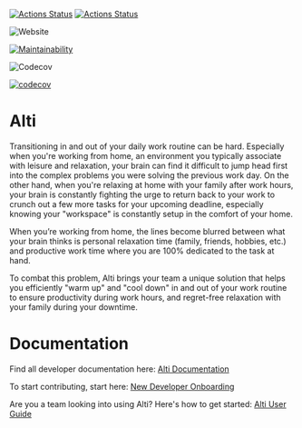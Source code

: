 [![Actions Status](https://github.com/cse112-sp20/CSE112-Alti/workflows/Build%20non-master%20branches/badge.svg)](https://github.com/cse112-sp20/CSE112-Alti/actions)
[![Actions Status](https://github.com/cse112-sp20/CSE112-Alti/workflows/Build%20and%20Deploy/badge.svg)](https://github.com/cse112-sp20/CSE112-Alti/actions)

![Website](https://img.shields.io/website?down_color=red&down_message=offline&label=Alti&logo=firebase&up_color=green&up_message=online&url=https%3A%2F%2Fus-central1-altitest-5f53d.cloudfunctions.net)

[![Maintainability](https://api.codeclimate.com/v1/badges/e27516f1060f29ef7ccb/maintainability)](https://codeclimate.com/github/cse112-sp20/CSE112-Alti/maintainability)

![Codecov](https://img.shields.io/codecov/c/github/cse112-sp20/CSE112-Alti?label=master%20codecov&logo=codecov&token=NT94ZROVG7)

[![codecov](https://codecov.io/gh/cse112-sp20/CSE112-Alti/branch/master/graph/sunburst.svg?token=NT94ZROVG7)](https://codecov.io/gh/cse112-sp20/CSE112-Alti)

# Alti

Transitioning in and out of your daily work routine can be hard. Especially when you're working from home, an environment you typically associate with leisure and relaxation, your brain can find it difficult to jump head first into the complex problems you were solving the previous work day. On the other hand, when you're relaxing at home with your family after work hours, your brain is constantly fighting the urge to return back to your work to crunch out a few more tasks for your upcoming deadline, especially knowing your "workspace" is constantly setup in the comfort of your home.

When you’re working from home, the lines become blurred between what your brain thinks is personal relaxation time (family, friends, hobbies, etc.) and productive work time where you are 100% dedicated to the task at hand.

To combat this problem, Alti brings your team a unique solution that helps you efficiently "warm up" and "cool down" in and out of your work routine to ensure productivity during work hours, and regret-free relaxation with your family during your downtime.

# Documentation
Find all developer documentation here: [Alti Documentation](https://www.notion.so/Alti-Documentation-cafbc1ccc0a24833bc277c906625948f)

To start contributing, start here: [New Developer Onboarding](https://www.notion.so/New-Developer-Onboarding-39e5d50ca55b475190ca853566c48089)

Are you a team looking into using Alti? Here's how to get started: [Alti User Guide](https://www.notion.so/New-Alti-User-Guide-1e79c57cdb8246ac8efb839a536d53d9)
